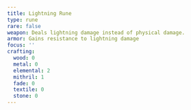 ```yaml
---
title: Lightning Rune
type: rune
rare: false
weapon: Deals lightning damage instead of physical damage.
armor: Gains resistance to lightning damage
focus: ''
crafting:
  wood: 0
  metal: 0
  elemental: 2
  mithril: 1
  fade: 0
  textile: 0
  stone: 0
---
```


